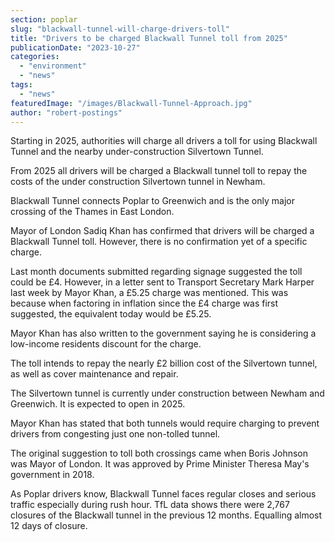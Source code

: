 ```yaml
---
section: poplar
slug: "blackwall-tunnel-will-charge-drivers-toll"
title: "Drivers to be charged Blackwall Tunnel toll from 2025"
publicationDate: "2023-10-27"
categories: 
  - "environment"
  - "news"
tags: 
  - "news"
featuredImage: "/images/Blackwall-Tunnel-Approach.jpg"
author: "robert-postings"
---
```


Starting in 2025, authorities will charge all drivers a toll for using Blackwall Tunnel and the nearby under-construction Silvertown Tunnel.

From 2025 all drivers will be charged a Blackwall tunnel toll to repay the costs of the under construction Silvertown tunnel in Newham. 

Blackwall Tunnel connects Poplar to Greenwich and is the only major crossing of the Thames in East London.

Mayor of London Sadiq Khan has confirmed that drivers will be charged a Blackwall Tunnel toll. However, there is no confirmation yet of a specific charge.

Last month documents submitted regarding signage suggested the toll could be £4. However, in a letter sent to Transport Secretary Mark Harper last week by Mayor Khan, a £5.25 charge was mentioned. This was because when factoring in inflation since the £4 charge was first suggested, the equivalent today would be £5.25.

Mayor Khan has also written to the government saying he is considering a low-income residents discount for the charge. 

The toll intends to repay the nearly £2 billion cost of the Silvertown tunnel, as well as cover maintenance and repair.

The Silvertown tunnel is currently under construction between Newham and Greenwich. It is expected to open in 2025.

Mayor Khan has stated that both tunnels would require charging to prevent drivers from congesting just one non-tolled tunnel.

The original suggestion to toll both crossings came when Boris Johnson was Mayor of London. It was approved by Prime Minister Theresa May's government in 2018.

As Poplar drivers know, Blackwall Tunnel faces regular closes and serious traffic especially during rush hour. TfL data shows there were 2,767 closures of the Blackwall tunnel in the previous 12 months. Equalling almost 12 days of closure.
